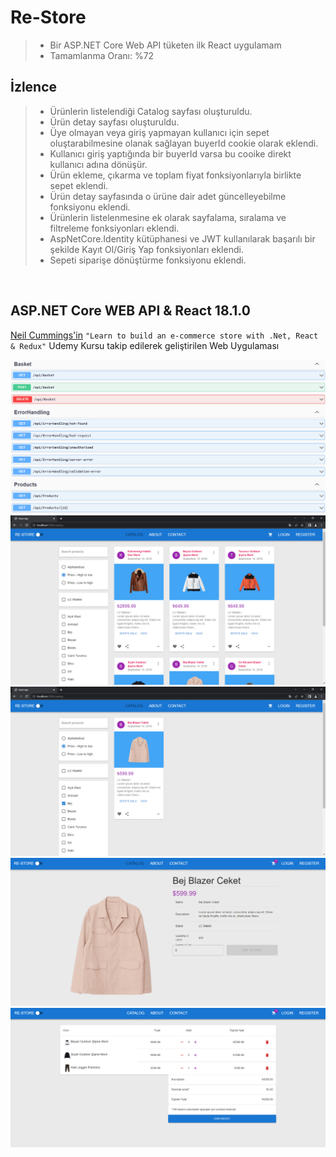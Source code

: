 # Re-Store
> *  Bir ASP.NET Core Web API tüketen ilk React uygulamam
> *  Tamamlanma Oranı: %72

## İzlence
> * Ürünlerin listelendiği Catalog sayfası oluşturuldu.
> * Ürün detay sayfası oluşturuldu.
> * Üye olmayan veya giriş yapmayan kullanıcı için sepet oluştarabilmesine olanak sağlayan buyerId cookie olarak eklendi.
> * Kullanıcı giriş yaptığında bir buyerId varsa bu cooike direkt kullanıcı adına dönüşür.
> * Ürün ekleme, çıkarma ve toplam fiyat fonksiyonlarıyla birlikte sepet eklendi.
> * Ürün detay sayfasında o ürüne dair adet güncelleyebilme fonksiyonu eklendi.
> * Ürünlerin listelenmesine ek olarak sayfalama, sıralama ve filtreleme fonksiyonları eklendi.
> * AspNetCore.Identity kütüphanesi ve JWT kullanılarak başarılı bir şekilde Kayıt Ol/Giriş Yap fonksiyonları eklendi.
> * Sepeti siparişe dönüştürme fonksiyonu eklendi.
<br/>

## ASP.NET Core WEB API & React 18.1.0
[Neil Cummings'in](https://www.udemy.com/user/neil-cummings-2/) `"Learn to build an e-commerce store with .Net, React & Redux"` Udemy Kursu takip edilerek geliştirilen Web Uygulaması


<img src="https://github.com/enesozmus/Re-Store/blob/master/preview/asset1.png" alt="Swagger" title="Swagger">

<br/>

<img src="https://github.com/enesozmus/Re-Store/blob/master/preview/asset2.1.png" alt="ReStoreCatalog" title="ReStoreCatalog">

<br/>

<img src="https://github.com/enesozmus/Re-Store/blob/master/preview/asset2.2.png" alt="ReStoreCatalog" title="Filter">

<br/>

<img src="https://github.com/enesozmus/Re-Store/blob/master/preview/asset3.1.png" alt="ReStoreCatalog{id}" title="ReStoreCatalog{id}">

<br/>

<img src="https://github.com/enesozmus/Re-Store/blob/master/preview/asset4.png" alt="ReStoreBasket" title="ReStoreBasket">
